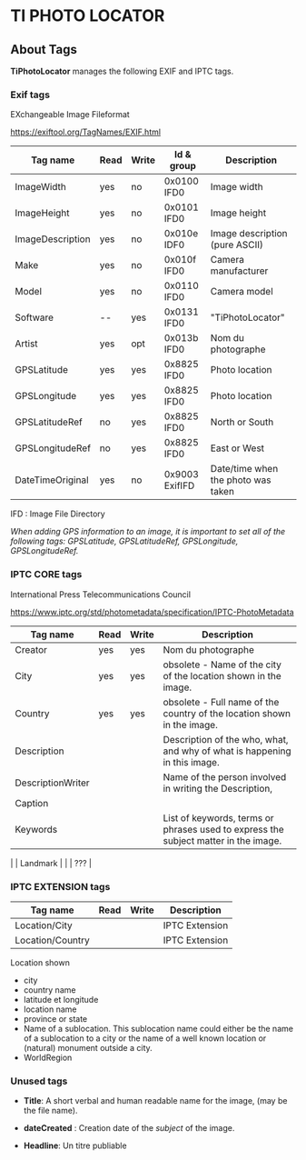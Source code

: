 # TI PHOTO LOCATOR

## About Tags

**TiPhotoLocator** manages the following EXIF and IPTC tags.


### Exif tags

EXchangeable Image Fileformat 

https://exiftool.org/TagNames/EXIF.html


| Tag name | Read |  Write | Id & group | Description | 
| -------- | ---- |  ----- | ---------- | ----------- | 
| ImageWidth  | yes | no | 0x0100 IFD0 | Image width  | 
| ImageHeight | yes | no | 0x0101 IFD0 | Image height | 
| ImageDescription | yes | no | 0x010e IDF0 | Image description (pure ASCII) | 
| Make        | yes | no  | 0x010f IFD0 | Camera manufacturer | 
| Model       | yes | no  | 0x0110 IFD0 | Camera model        | 
| Software    | --  | yes | 0x0131 IFD0 | "TiPhotoLocator"    | 
| Artist      | yes | opt | 0x013b IFD0 | Nom du photographe  | 
| GPSLatitude      | yes | yes | 0x8825 IFD0 | Photo location |
| GPSLongitude     | yes | yes | 0x8825 IFD0 | Photo location |
| GPSLatitudeRef   | no  | yes | 0x8825 IFD0 | North or South | 
| GPSLongitudeRef  | no  | yes | 0x8825 IFD0 | East or West   | 
| DateTimeOriginal | yes | no  | 0x9003 ExifIFD | Date/time when the photo was taken | 

IFD : Image File Directory

*When adding GPS information to an image, it is important to set all of the following tags: GPSLatitude, GPSLatitudeRef, GPSLongitude, GPSLongitudeRef.*

### IPTC CORE tags

International Press Telecommunications Council

https://www.iptc.org/std/photometadata/specification/IPTC-PhotoMetadata


| Tag name | Read |  Write | Description | 
| -------- | ---- |  ----- | ----------- | 
| Creator  | yes | yes | Nom du photographe | 
| City     | yes | yes | obsolete - Name of the city of the location shown in the image.| 
| Country  | yes | yes | obsolete - Full name of the country of the location shown in the image.| 
| Description |  |  | Description of the who, what, and why of what is happening in this image. | 
| DescriptionWriter |  |  | Name of the person involved in writing the Description, | 
| Caption  |  |  |  | 
| Keywords |  |  | List of keywords, terms or phrases used to express the subject matter in the image.
 | 
| Landmark |  |  | ??? | 

### IPTC EXTENSION tags

| Tag name         | Read |  Write | Description | 
| ---------------- | ---- |  ----- | ----------- | 
| Location/City    |  |  | IPTC Extension | 
| Location/Country |  |  | IPTC Extension | 


Location shown
- city
- country name
- latitude et longitude
- location name
- province or state
- Name of a sublocation. This sublocation name could either be the name of a sublocation to a city or the name of a well known location or (natural) monument outside a city.
- WorldRegion


### Unused tags


* **Title**: A short verbal and human readable name for the image, (may be the file name).

* **dateCreated** : Creation date of the *subject* of the image. 

* **Headline**: Un titre publiable


